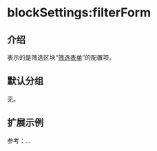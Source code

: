 # blockSettings:filterForm

## 介绍

表示的是筛选区块“[筛选表单](https://docs-cn.nocobase.com/handbook/ui/blocks/filter-blocks/form)”的配置项。

## 默认分组

无。

## 扩展示例

参考：...
